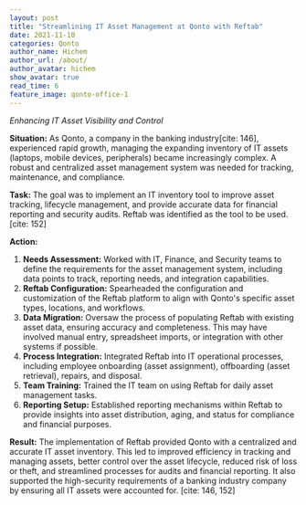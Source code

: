 ```yaml
---
layout: post
title: "Streamlining IT Asset Management at Qonto with Reftab"
date: 2021-11-10
categories: Qonto
author_name: Hichem
author_url: /about/
author_avatar: hichem
show_avatar: true
read_time: 6
feature_image: qonto-office-1
---
```


*Enhancing IT Asset Visibility and Control*

**Situation:** As Qonto, a company in the banking industry[cite: 146], experienced rapid growth, managing the expanding inventory of IT assets (laptops, mobile devices, peripherals) became increasingly complex. A robust and centralized asset management system was needed for tracking, maintenance, and compliance.

**Task:** The goal was to implement an IT inventory tool to improve asset tracking, lifecycle management, and provide accurate data for financial reporting and security audits. Reftab was identified as the tool to be used. [cite: 152]

**Action:**
1.  **Needs Assessment:** Worked with IT, Finance, and Security teams to define the requirements for the asset management system, including data points to track, reporting needs, and integration capabilities.
2.  **Reftab Configuration:** Spearheaded the configuration and customization of the Reftab platform to align with Qonto's specific asset types, locations, and workflows.
3.  **Data Migration:** Oversaw the process of populating Reftab with existing asset data, ensuring accuracy and completeness. This may have involved manual entry, spreadsheet imports, or integration with other systems if possible.
4.  **Process Integration:** Integrated Reftab into IT operational processes, including employee onboarding (asset assignment), offboarding (asset retrieval), repairs, and disposal.
5.  **Team Training:** Trained the IT team on using Reftab for daily asset management tasks.
6.  **Reporting Setup:** Established reporting mechanisms within Reftab to provide insights into asset distribution, aging, and status for compliance and financial purposes.

**Result:**
The implementation of Reftab provided Qonto with a centralized and accurate IT asset inventory. This led to improved efficiency in tracking and managing assets, better control over the asset lifecycle, reduced risk of loss or theft, and streamlined processes for audits and financial reporting. It also supported the high-security requirements of a banking industry company by ensuring all IT assets were accounted for. [cite: 146, 152]
